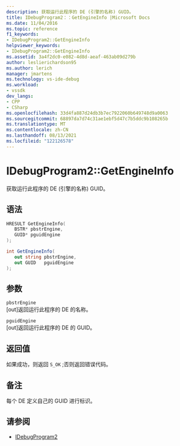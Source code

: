 ```yaml
---
description: 获取运行此程序的 DE (引擎的名称) GUID。
title: IDebugProgram2：：GetEngineInfo |Microsoft Docs
ms.date: 11/04/2016
ms.topic: reference
f1_keywords:
- IDebugProgram2::GetEngineInfo
helpviewer_keywords:
- IDebugProgram2::GetEngineInfo
ms.assetid: 3a4f2dc0-e082-4d8d-aeaf-463ab09d279b
author: leslierichardson95
ms.author: lerich
manager: jmartens
ms.technology: vs-ide-debug
ms.workload:
- vssdk
dev_langs:
- CPP
- CSharp
ms.openlocfilehash: 33d4fa887d24db3b7ec7922060b649748d9a0063
ms.sourcegitcommit: 68897da7d74c31ae1ebf5d47c7b5ddc9b108265b
ms.translationtype: MT
ms.contentlocale: zh-CN
ms.lasthandoff: 08/13/2021
ms.locfileid: "122126578"
---
```

# <a name="idebugprogram2getengineinfo"></a>IDebugProgram2::GetEngineInfo
获取运行此程序的 DE (引擎的名称) GUID。

## <a name="syntax"></a>语法

```cpp
HRESULT GetEngineInfo( 
   BSTR* pbstrEngine,
   GUID* pguidEngine
);
```

```csharp
int GetEngineInfo( 
   out string pbstrEngine,
   out GUID   pguidEngine
);
```

## <a name="parameters"></a>参数
`pbstrEngine`\
[out]返回运行此程序的 DE 的名称。

`pguidEngine`\
[out]返回运行此程序的 DE 的 GUID。

## <a name="return-value"></a>返回值
 如果成功，则返回 `S_OK` ;否则返回错误代码。

## <a name="remarks"></a>备注
 每个 DE 定义自己的 GUID 进行标识。

## <a name="see-also"></a>请参阅
- [IDebugProgram2](../../../extensibility/debugger/reference/idebugprogram2.md)
